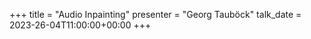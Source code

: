 +++
title = "Audio Inpainting"
presenter = "Georg Tauböck"
talk_date = 2023-26-04T11:00:00+00:00
+++


